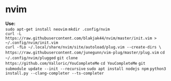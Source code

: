 # nvim

<b>Use:</b><br>
``sudo apt-get install neovim``
``mkdir .config/nvim``<br>
``curl -L https://raw.githubusercontent.com/blakjak44/nvim/master/init.vim > ~/.config/nvim/init.vim``<br>
``curl -fLo ~/.local/share/nvim/site/autoload/plug.vim --create-dirs \
    https://raw.githubusercontent.com/junegunn/vim-plug/master/plug.vim``
``cd ~/.config/nvim/plugged``
``git clone https://github.com/Valloric/YouCompleteMe``
``cd YouCompleteMe``
``git submodule update --init --recursive``
``sudo apt install nodejs npm``
``python3 install.py --clang-completer --ts-completer``
